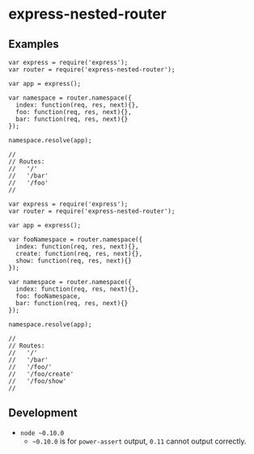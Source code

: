express-nested-router
=====================


## Examples

```
var express = require('express');
var router = require('express-nested-router');

var app = express();

var namespace = router.namespace({
  index: function(req, res, next){},
  foo: function(req, res, next){},
  bar: function(req, res, next){}
});

namespace.resolve(app);

//
// Routes:
//   '/'
//   '/bar'
//   '/foo'
//
```

```
var express = require('express');
var router = require('express-nested-router');

var app = express();

var fooNamespace = router.namespace({
  index: function(req, res, next){},
  create: function(req, res, next){},
  show: function(req, res, next){}
});

var namespace = router.namespace({
  index: function(req, res, next){},
  foo: fooNamespace,
  bar: function(req, res, next){}
});

namespace.resolve(app);

//
// Routes:
//   '/'
//   '/bar'
//   '/foo/'
//   '/foo/create'
//   '/foo/show'
//
```


## Development

- `node ~0.10.0`
  - `~0.10.0` is for `power-assert` output, `0.11` cannot output correctly.
